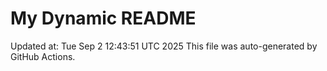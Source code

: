 # My Dynamic README
Updated at: Tue Sep  2 12:43:51 UTC 2025
This file was auto-generated by GitHub Actions.
